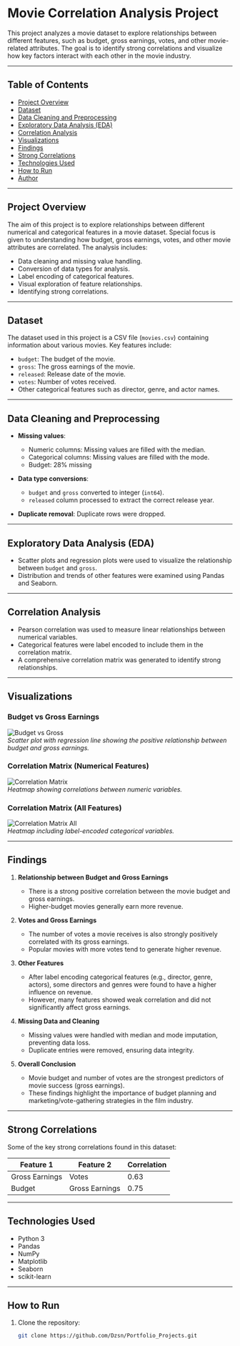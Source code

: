 # Movie Correlation Analysis Project

This project analyzes a movie dataset to explore relationships between different features, such as budget, gross earnings, votes, and other movie-related attributes. The goal is to identify strong correlations and visualize how key factors interact with each other in the movie industry.

---

## Table of Contents
- [Project Overview](#project-overview)
- [Dataset](#dataset)
- [Data Cleaning and Preprocessing](#data-cleaning-and-preprocessing)
- [Exploratory Data Analysis (EDA)](#exploratory-data-analysis-eda)
- [Correlation Analysis](#correlation-analysis)
- [Visualizations](#visualizations)
- [Findings](#findings)
- [Strong Correlations](#strong-correlations)
- [Technologies Used](#technologies-used)
- [How to Run](#how-to-run)
- [Author](#author)

---

## Project Overview
The aim of this project is to explore relationships between different numerical and categorical features in a movie dataset. Special focus is given to understanding how budget, gross earnings, votes, and other movie attributes are correlated. The analysis includes:

- Data cleaning and missing value handling.
- Conversion of data types for analysis.
- Label encoding of categorical features.
- Visual exploration of feature relationships.
- Identifying strong correlations.

---

## Dataset
The dataset used in this project is a CSV file (`movies.csv`) containing information about various movies. Key features include:

- `budget`: The budget of the movie.
- `gross`: The gross earnings of the movie.
- `released`: Release date of the movie.
- `votes`: Number of votes received.
- Other categorical features such as director, genre, and actor names.

---

## Data Cleaning and Preprocessing
- **Missing values**:  
  - Numeric columns: Missing values are filled with the median.  
  - Categorical columns: Missing values are filled with the mode.
  - Budget: 28% missing  

- **Data type conversions**:  
  - `budget` and `gross` converted to integer (`int64`).  
  - `released` column processed to extract the correct release year.

- **Duplicate removal**: Duplicate rows were dropped.

---

## Exploratory Data Analysis (EDA)
- Scatter plots and regression plots were used to visualize the relationship between `budget` and `gross`.
- Distribution and trends of other features were examined using Pandas and Seaborn.

---

## Correlation Analysis
- Pearson correlation was used to measure linear relationships between numerical variables.
- Categorical features were label encoded to include them in the correlation matrix.
- A comprehensive correlation matrix was generated to identify strong relationships.

---

## Visualizations

### Budget vs Gross Earnings
![Budget vs Gross](images/Gross_Budget.png)  
*Scatter plot with regression line showing the positive relationship between budget and gross earnings.*

### Correlation Matrix (Numerical Features)
![Correlation Matrix](images/Numeric_Corr.png)  
*Heatmap showing correlations between numeric variables.*

### Correlation Matrix (All Features)
![Correlation Matrix All](images/All_Corr.png)  
*Heatmap including label-encoded categorical variables.*

---

## Findings

1. **Relationship between Budget and Gross Earnings**  
   - There is a strong positive correlation between the movie budget and gross earnings.  
   - Higher-budget movies generally earn more revenue.

2. **Votes and Gross Earnings**  
   - The number of votes a movie receives is also strongly positively correlated with its gross earnings.  
   - Popular movies with more votes tend to generate higher revenue.

3. **Other Features**  
   - After label encoding categorical features (e.g., director, genre, actors), some directors and genres were found to have a higher influence on revenue.  
   - However, many features showed weak correlation and did not significantly affect gross earnings.

4. **Missing Data and Cleaning**  
   - Missing values were handled with median and mode imputation, preventing data loss.  
   - Duplicate entries were removed, ensuring data integrity.

5. **Overall Conclusion**  
   - Movie budget and number of votes are the strongest predictors of movie success (gross earnings).  
   - These findings highlight the importance of budget planning and marketing/vote-gathering strategies in the film industry.

---

## Strong Correlations
Some of the key strong correlations found in this dataset:

| Feature 1      | Feature 2       | Correlation |
|----------------|----------------|------------|
| Gross Earnings | Votes          | 0.63       |
| Budget         | Gross Earnings | 0.75       |

---

## Technologies Used
- Python 3
- Pandas
- NumPy
- Matplotlib
- Seaborn
- scikit-learn

---

## How to Run
1. Clone the repository:
   ```bash
   git clone https://github.com/Dzsn/Portfolio_Projects.git

